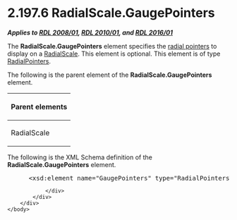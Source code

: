 <html dir="LTR" xmlns:mshelp="http://msdn.microsoft.com/mshelp" xmlns:ddue="http://ddue.schemas.microsoft.com/authoring/2003/5" xmlns:xlink="http://www.w3.org/1999/xlink" xmlns:tool="http://www.microsoft.com/tooltip">
    <head>
        <meta http-equiv="Content-Type" content="text/html; CHARSET=utf-8"></meta>
        <meta name="save" content="history"></meta>
        <title>2.197.6 RadialScale.GaugePointers</title>
        <xml>
            <mshelp:toctitle title="2.197.6 RadialScale.GaugePointers"></mshelp:toctitle>
            <mshelp:rltitle title="[MS-RDL]: RadialScale.GaugePointers"></mshelp:rltitle>
            <mshelp:keyword index="A" term="3385b9cc-1bc0-45df-8005-f0d08c34abec"></mshelp:keyword>
            <mshelp:attr name="DCSext.ContentType" value="open specification"></mshelp:attr>
            <mshelp:attr name="AssetID" value="3385b9cc-1bc0-45df-8005-f0d08c34abec"></mshelp:attr>
            <mshelp:attr name="TopicType" value="kbRef"></mshelp:attr>
            <mshelp:attr name="DCSext.Title" value="[MS-RDL]: RadialScale.GaugePointers" />
        </xml>
    </head>
    <body>
        <div id="header">
            <h1 class="heading">2.197.6 RadialScale.GaugePointers</h1>
        </div>
        <div id="mainSection">
            <div id="mainBody">
                <div id="allHistory" class="saveHistory"></div>
                <div id="sectionSection0" class="section" name="collapseableSection">
                    

<p><b><i>Applies to </i></b><a href="1e855f94-4617-47e4-b89e-0856c6cb420f.htm"><b><i>RDL 2008/01</i></b></a><b><i>,
</i></b><a href="3428e690-a348-4ec7-8a6a-8efb42d2cdee.htm"><b><i>RDL 2010/01</i></b></a><b><i>,
and </i></b><a href="52ce3983-2bfc-4e72-9359-42aaf5fe4509.htm"><b><i>RDL 2016/01</i></b></a></p>

<p>The <b>RadialScale.GaugePointers</b> element specifies the <a href="b2482b3f-74ab-4ca8-a9e5-c07955011743.htm#gt_41325275-2cae-4dba-9fde-53833f547fce">radial pointers</a> to display
on a <a href="86468d9f-c561-4b50-a689-5dfccfde8495.htm">RadialScale</a>. This
element is optional. This element is of type <a href="9a9b33af-2433-4a0f-8582-67526774a089.htm">RadialPointers</a>.</p>

<p>The following is the parent element of the <b>RadialScale.GaugePointers</b>
element.</p>

<table>
 <thead>
  <tr>
   <th>
   <p>Parent elements</p>
   </th>
  </tr>
 </thead>
 <tr>
  <td>
  <p>RadialScale </p>
  </td>
 </tr>
</table>

<p>The following is the XML Schema definition of the <b>RadialScale.GaugePointers</b>
element.</p>

<dl>
<dd>
<div><pre> &lt;xsd:element name=&quot;GaugePointers&quot; type=&quot;RadialPointersType&quot; minOccurs=&quot;0&quot; /&gt;
</pre></div>
</dd></dl>


                </div>
            </div>
        </div>
    </body>
</html>